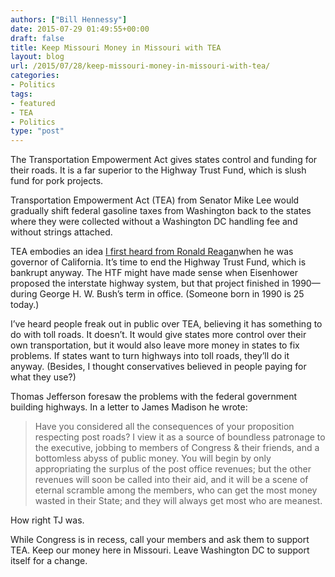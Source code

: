 ```yaml
---
authors: ["Bill Hennessy"]
date: 2015-07-29 01:49:55+00:00
draft: false
title: Keep Missouri Money in Missouri with TEA
layout: blog
url: /2015/07/28/keep-missouri-money-in-missouri-with-tea/
categories:
- Politics
tags:
- featured
- TEA
- Politics
type: "post"
---
```


The Transportation Empowerment Act gives states control and funding for their roads. It is a far superior to the Highway Trust Fund, which is slush fund for pork projects.

Transportation Empowerment Act (TEA) from Senator Mike Lee would gradually shift federal gasoline taxes from Washington back to the states where they were collected without a Washington DC handling fee and without strings attached.

TEA embodies an idea [I first heard from Ronald Reagan](https://hennessysview.com/2014/07/13/ronald-reagan-wants-transportation-empowerment-act/)when he was governor of California. It’s time to end the Highway Trust Fund, which is bankrupt anyway. The HTF might have made sense when Eisenhower proposed the interstate highway system, but that project finished in 1990—during George H. W. Bush’s term in office. (Someone born in 1990 is 25 today.)

I’ve heard people freak out in public over TEA, believing it has something to do with toll roads. It doesn’t. It would give states more control over their own transportation, but it would also leave more money in states to fix problems. If states want to turn highways into toll roads, they’ll do it anyway. (Besides, I thought conservatives believed in people paying for what they use?)

Thomas Jefferson foresaw the problems with the federal government building highways. In a letter to James Madison he wrote:



> Have you considered all the consequences of your proposition respecting post roads? I view it as a source of boundless patronage to the executive, jobbing to members of Congress & their friends, and a bottomless abyss of public money. You will begin by only appropriating the surplus of the post office revenues; but the other revenues will soon be called into their aid, and it will be a scene of eternal scramble among the members, who can get the most money wasted in their State; and they will always get most who are meanest.



How right TJ was.

While Congress is in recess, call your members and ask them to support TEA. Keep our money here in Missouri. Leave Washington DC to support itself for a change.
